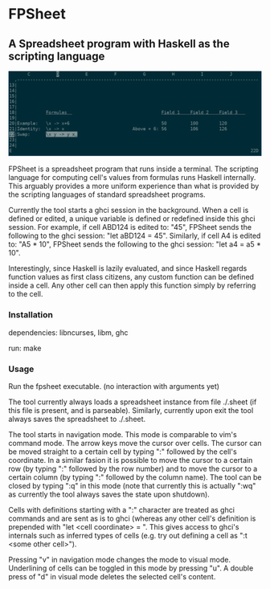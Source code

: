 # FPSheet
## A Spreadsheet program with Haskell as the scripting language

![Alt text](imgs/example.png?raw=true "Example")

FPSheet is a spreadsheet program that runs inside a terminal.
The scripting language for computing cell's values from formulas runs Haskell internally.
This arguably provides a more uniform experience than what is provided by the scripting languages of standard spreadsheet programs.

Currently the tool starts a ghci session in the background. When a cell is defined or edited, a unique variable is defined or redefined inside this ghci session. For example, if cell ABD124 is edited to: "45", FPSheet sends the following to the ghci session: "let aBD124 = 45". Similarly, if cell A4 is edited to: "A5 * 10", FPSheet sends the following to the ghci session: "let a4 = a5 * 10".

Interestingly, since Haskell is lazily evaluated, and since Haskell regards function values as first class citizens, any custom function can be defined inside a cell. Any other cell can then apply this function simply by referring to the cell.

### Installation

dependencies: libncurses, libm, ghc

run: make

### Usage

Run the fpsheet executable. (no interaction with arguments yet)

The tool currently always loads a spreadsheet instance from file ./.sheet (if this file is present, and is parseable). Similarly, currently upon exit the tool always saves the spreadsheet to ./.sheet.

The tool starts in navigation mode. This mode is comparable to vim's command mode. The arrow keys move the cursor over cells. The cursor can be moved straight to a certain cell by typing ":" followed by the cell's coordinate. In a similar fasion it is possible to move the cursor to a certain row (by typing ":" followed by the row number) and to move the cursor to a certain column (by typing ":" followed by the column name). The tool can be closed by typing ":q" in this mode (note that currently this is actually ":wq" as currently the tool always saves the state upon shutdown).

Cells with definitions starting with a ":" character are treated as ghci commands and are sent as is to ghci (whereas any other cell's definition is prepended with "let \<cell coordinate\> = ". This gives access to ghci's internals such as inferred types of cells (e.g. try out defining a cell as ":t \<some other cell\>").

Pressing "v" in navigation mode changes the mode to visual mode. Underlining of cells can be toggled in this mode by pressing "u". A double press of "d" in visual mode deletes the selected cell's content.
